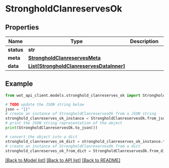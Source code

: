 # StrongholdClanreservesOk


## Properties

Name | Type | Description | Notes
------------ | ------------- | ------------- | -------------
**status** | **str** |  | 
**meta** | [**StrongholdClanreservesMeta**](StrongholdClanreservesMeta.md) |  | 
**data** | [**List[StrongholdClanreservesDataInner]**](StrongholdClanreservesDataInner.md) |  | 

## Example

```python
from wot_api_client.models.stronghold_clanreserves_ok import StrongholdClanreservesOk

# TODO update the JSON string below
json = "{}"
# create an instance of StrongholdClanreservesOk from a JSON string
stronghold_clanreserves_ok_instance = StrongholdClanreservesOk.from_json(json)
# print the JSON string representation of the object
print(StrongholdClanreservesOk.to_json())

# convert the object into a dict
stronghold_clanreserves_ok_dict = stronghold_clanreserves_ok_instance.to_dict()
# create an instance of StrongholdClanreservesOk from a dict
stronghold_clanreserves_ok_from_dict = StrongholdClanreservesOk.from_dict(stronghold_clanreserves_ok_dict)
```
[[Back to Model list]](../README.md#documentation-for-models) [[Back to API list]](../README.md#documentation-for-api-endpoints) [[Back to README]](../README.md)


